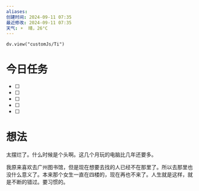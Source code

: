 ```yaml
---
aliases: 
创建时间: 2024-09-11 07:35
最近修改: 2024-09-11 07:35
天气: ☀️  晴，26°C 
---
```



```dataviewjs
dv.view("customJs/Ti")
```

# 今日任务
- [ ] 
- [ ] 
- [ ] 
- [ ] 
- [ ] 

# 想法
太摆烂了。什么时候是个头啊。这几个月玩的电脑比几年还要多。

我原来喜欢去广州图书馆，但是现在想要去找的人已经不在那里了。所以去那里也没什么意义了。本来那个女生一直在四楼的，现在再也不来了。人生就是这样，就是不断的错过。要习惯的。




























































































































































































































































































































































































































































































































































































































































































































































































































































































































































































































































































































































































































































































































































































































































































































































































































































































































































































































































































































































































































































































































































































































































































































































































































































































































































































































































































































































































































































































































































































































































































































































































































































































































































































































































































































































































































































































































































































































































































































































































































































































































































































































































































































































































































































































































































































































































































































































































































































































































































































































































































































































































































































































































































































































































































































































































































































































































































































































































































































































































































































































































































































































































































































































































































































































































































































































































































































































































































































































































































































































































































































































































































































































































































































































































































































































































































































































































































































































































































































































































































































































































































































































































































































































































































































































































































































































































































































































































































































































































































































































































































































































































































































































































































































































































































































































































































































































































































































































































































































































































































































































































































































































































































































































































































































































































































































































































































































































































































































































































































































































































































































































































































































































































































































































































































































































































































































































































































































































































































































































































































































































































































































































































































































































































































































































































































































































































































































































































































































































































































































































































































































































































































































































































































































































































































































































































































































































































































































































































































































































































































































































































































































































































































































































































































































































































































































































































































































































































































































































































































































































































































































































































































































































































































































































































































































































































































































































































































































































































































































































































































































































































































































































































































































































































































































































































































































































































































































































































































































































































































































































































































































































































































































































































































































































































































































































































































































































































































































































































































































































































































































































































































































































































































































































































































































































































































































































































































































































































































































































































































































































































































































































































































































































































































































































































































































































































































































































































































































































































































































































































































































































































































































































































































































































































































































































































































































































































































































































































































































































































































































































































































































































































































































































































































































































































































































































































































































































































































































































































































































































































































































































































































































































































































































































































































































































































































































































































































































































































































































































































































































































































































































































































































































































































































































































































































































































































































































































































































































































































































































































































































































































































































































































































































































































































































































































































































































































































































































































































































































































































































































































































































































































































































































































































































































































































































































































































































































































































































































































































































































































































































































































































































































































































































































































































































































































































































































































































































































































































































































































































































































































































































































































































































































































































































































































































































































































































































































































































































































































































































































































































































































































































































































































































































































































































































































































































































































































































































































































































































































































































































































































































































































































































































































































































































































































































































































































































































































































































































































































































































































































































































































































































































































































































































































































































































































































































































































































































































































































































































































































































































































































































































































































































































































































































































































































































































































































































































































































































































































































































































































































































































































































































































































































































































































































































































































































































































































































































































































































































































































































































































































































































































































































































































































































































































































































































































































































































































































































































































































































































































































































































































































































































































































































































































































































































































































































































































































































































































































































































































































































































































































































































































































































































































































































































































































































































































































































































































































































































































































































































































































































































































































































































































































































































































































































































































































































































































































































































































































































































































































































































































































































































































































































































































































































































































































































































































































































































































































































































































































































































































































































































































































































































































































































































































































































































































































































































































































































































































































































































































































































































































































































































































































































































































































































































































































































































































































































































































































































































































































































































































































































































































































































































































































































































































































































































































































































































































































































































































































































































































































































































































































































































































































































































































































































































































































































































































































































































































































































































































































































































































































































































































































































































































































































































































































































































































































































































































































































































































































































































































































































































































































































































































































































































































































































































































































































































































































































































































































































































































































































































































































































































































































































































































































































































































































































































































































































































































































































































































































































































































































































































































































































































































































































































































































































































































































































































































































































































































































































































































































































































































































































































































































































































































































































































































































































































































































































































































































































































































































































































































































































































































































































































































































































































































































































































































































































































































































































































































































































































































































































































































































































































































































































































































































































































































































































































































































































































































































































































































































































































































































































































































































































































































































































































































































































































































































































































































































































































































































































































































































































































































































































































































































































































































































































































































































































































































































































































































































































































































































































































































































































































































































































































































































































































